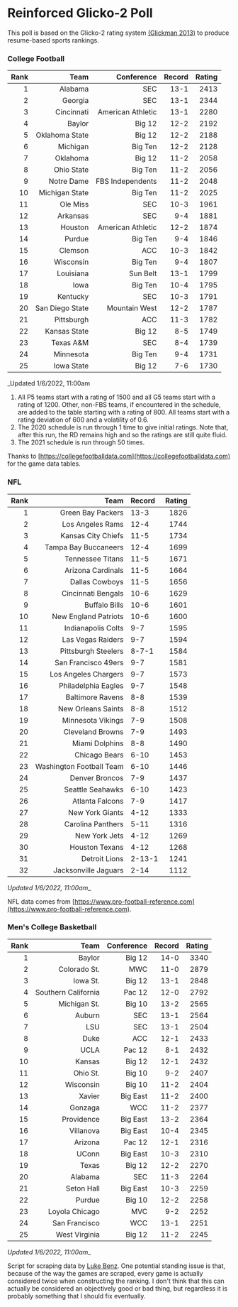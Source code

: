 # Reinforced Glicko-2 Poll

This poll is based on the Glicko-2 rating system [\(Glickman 2013\)](http://glicko.net/glicko/glicko2.pdf) to produce resume-based sports rankings.

### College Football
| Rank  | Team                 | Conference           | Record   | Rating |
| ---:  | ---:                 | ---:                 | ---:     | ---:   |
| 1     | Alabama              | SEC                  | 13-1     | 2413   |
| 2     | Georgia              | SEC                  | 13-1     | 2344   |
| 3     | Cincinnati           | American Athletic    | 13-1     | 2280   |
| 4     | Baylor               | Big 12               | 12-2     | 2192   |
| 5     | Oklahoma State       | Big 12               | 12-2     | 2188   |
| 6     | Michigan             | Big Ten              | 12-2     | 2128   |
| 7     | Oklahoma             | Big 12               | 11-2     | 2058   |
| 8     | Ohio State           | Big Ten              | 11-2     | 2056   |
| 9     | Notre Dame           | FBS Independents     | 11-2     | 2048   |
| 10    | Michigan State       | Big Ten              | 11-2     | 2025   |
| 11    | Ole Miss             | SEC                  | 10-3     | 1961   |
| 12    | Arkansas             | SEC                  | 9-4      | 1881   |
| 13    | Houston              | American Athletic    | 12-2     | 1874   |
| 14    | Purdue               | Big Ten              | 9-4      | 1846   |
| 15    | Clemson              | ACC                  | 10-3     | 1842   |
| 16    | Wisconsin            | Big Ten              | 9-4      | 1807   |
| 17    | Louisiana            | Sun Belt             | 13-1     | 1799   |
| 18    | Iowa                 | Big Ten              | 10-4     | 1795   |
| 19    | Kentucky             | SEC                  | 10-3     | 1791   |
| 20    | San Diego State      | Mountain West        | 12-2     | 1787   |
| 21    | Pittsburgh           | ACC                  | 11-3     | 1782   |
| 22    | Kansas State         | Big 12               | 8-5      | 1749   |
| 23    | Texas A&M            | SEC                  | 8-4      | 1739   |
| 24    | Minnesota            | Big Ten              | 9-4      | 1731   |
| 25    | Iowa State           | Big 12               | 7-6      | 1730   |
_Updated 1/6/2022, 11:00am

1. All P5 teams start with a rating of 1500 and all G5 teams start with a rating of 1200. Other, non-FBS teams, if encountered in the schedule, are added to the table starting with a rating of 800. All teams start with a rating deviation of 600 and a volatility of 0.6.
2. The 2020 schedule is run through 1 time to give initial ratings. Note that, after this run, the RD remains high and so the ratings are still quite fluid.
3. The 2021 schedule is run through 50 times.

Thanks to [https://collegefootballdata.com](https://collegefootballdata.com) for the game data tables.

### NFL
| Rank  | Team                       | Record   | Rating |
| ---:  | ---:                       | :---     | ---:   |
| 1     | Green Bay Packers          | 13-3     | 1826   |
| 2     | Los Angeles Rams           | 12-4     | 1744   |
| 3     | Kansas City Chiefs         | 11-5     | 1734   |
| 4     | Tampa Bay Buccaneers       | 12-4     | 1699   |
| 5     | Tennessee Titans           | 11-5     | 1671   |
| 6     | Arizona Cardinals          | 11-5     | 1664   |
| 7     | Dallas Cowboys             | 11-5     | 1656   |
| 8     | Cincinnati Bengals         | 10-6     | 1629   |
| 9     | Buffalo Bills              | 10-6     | 1601   |
| 10    | New England Patriots       | 10-6     | 1600   |
| 11    | Indianapolis Colts         | 9-7      | 1595   |
| 12    | Las Vegas Raiders          | 9-7      | 1594   |
| 13    | Pittsburgh Steelers        | 8-7-1    | 1584   |
| 14    | San Francisco 49ers        | 9-7      | 1581   |
| 15    | Los Angeles Chargers       | 9-7      | 1573   |
| 16    | Philadelphia Eagles        | 9-7      | 1548   |
| 17    | Baltimore Ravens           | 8-8      | 1539   |
| 18    | New Orleans Saints         | 8-8      | 1512   |
| 19    | Minnesota Vikings          | 7-9      | 1508   |
| 20    | Cleveland Browns           | 7-9      | 1493   |
| 21    | Miami Dolphins             | 8-8      | 1490   |
| 22    | Chicago Bears              | 6-10     | 1453   |
| 23    | Washington Football Team   | 6-10     | 1446   |
| 24    | Denver Broncos             | 7-9      | 1437   |
| 25    | Seattle Seahawks           | 6-10     | 1423   |
| 26    | Atlanta Falcons            | 7-9      | 1417   |
| 27    | New York Giants            | 4-12     | 1333   |
| 28    | Carolina Panthers          | 5-11     | 1316   |
| 29    | New York Jets              | 4-12     | 1269   |
| 30    | Houston Texans             | 4-12     | 1268   |
| 31    | Detroit Lions              | 2-13-1   | 1241   |
| 32    | Jacksonville Jaguars       | 2-14     | 1112   |
_Updated 1/6/2022, 11:00am__

NFL data comes from [https://www.pro-football-reference.com](https://www.pro-football-reference.com).

### Men's College Basketball
| Rank  | Team                 | Conference | Record   | Rating |
| ---:  | ---:                 | ---:       | ---:     | ---:   |
| 1     | Baylor               | Big 12     | 14-0     | 3340   |
| 2     | Colorado St.         | MWC        | 11-0     | 2879   |
| 3     | Iowa St.             | Big 12     | 13-1     | 2848   |
| 4     | Southern California  | Pac 12     | 12-0     | 2792   |
| 5     | Michigan St.         | Big 10     | 13-2     | 2565   |
| 6     | Auburn               | SEC        | 13-1     | 2564   |
| 7     | LSU                  | SEC        | 13-1     | 2504   |
| 8     | Duke                 | ACC        | 12-1     | 2433   |
| 9     | UCLA                 | Pac 12     | 8-1      | 2432   |
| 10    | Kansas               | Big 12     | 12-1     | 2432   |
| 11    | Ohio St.             | Big 10     | 9-2      | 2407   |
| 12    | Wisconsin            | Big 10     | 11-2     | 2404   |
| 13    | Xavier               | Big East   | 11-2     | 2400   |
| 14    | Gonzaga              | WCC        | 11-2     | 2377   |
| 15    | Providence           | Big East   | 13-2     | 2364   |
| 16    | Villanova            | Big East   | 10-4     | 2345   |
| 17    | Arizona              | Pac 12     | 12-1     | 2316   |
| 18    | UConn                | Big East   | 10-3     | 2310   |
| 19    | Texas                | Big 12     | 12-2     | 2270   |
| 20    | Alabama              | SEC        | 11-3     | 2264   |
| 21    | Seton Hall           | Big East   | 10-3     | 2259   |
| 22    | Purdue               | Big 10     | 12-2     | 2258   |
| 23    | Loyola Chicago       | MVC        | 9-2      | 2252   |
| 24    | San Francisco        | WCC        | 13-1     | 2251   |
| 25    | West Virginia        | Big 12     | 11-2     | 2245   |
_Updated 1/6/2022, 11:00am__

Script for scraping data by [Luke Benz](https://github.com/lbenz730/NCAA_Hoops).
One potential standing issue is that, because of the way the games are scraped, every game is actually considered twice when constructing the ranking. I don't think that this can actually be considered an objectively good or bad thing, but regardless it is probably something that I should fix eventually.
